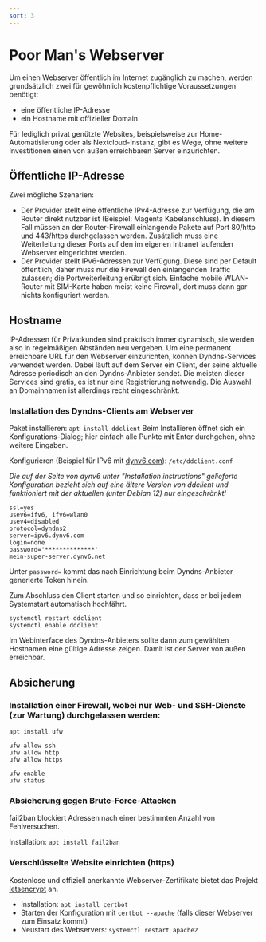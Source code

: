 ```yaml
---
sort: 3
---
```


# Poor Man's Webserver

Um einen Webserver öffentlich im Internet zugänglich zu machen, werden grundsätzlich zwei für gewöhnlich kostenpflichtige Voraussetzungen benötigt:
- eine öffentliche IP-Adresse
- ein Hostname mit offizieller Domain

Für lediglich privat genützte Websites, beispielsweise zur Home-Automatisierung oder als Nextcloud-Instanz, gibt es Wege, ohne weitere Investitionen einen von außen erreichbaren Server einzurichten.

## Öffentliche IP-Adresse
Zwei mögliche Szenarien:
- Der Provider stellt eine öffentliche IPv4-Adresse zur Verfügung, die am Router direkt nutzbar ist (Beispiel: Magenta Kabelanschluss). In diesem Fall müssen an der Router-Firewall einlangende Pakete auf Port 80/http und 443/https durchgelassen werden. Zusätzlich muss eine Weiterleitung dieser Ports auf den im eigenen Intranet laufenden Webserver eingerichtet werden.
- Der Provider stellt IPv6-Adressen zur Verfügung. Diese sind per Default öffentlich, daher muss nur die Firewall den einlangenden Traffic zulassen; die Portweiterleitung erübrigt sich. Einfache mobile WLAN-Router mit SIM-Karte haben meist keine Firewall, dort muss dann gar nichts konfiguriert werden.

## Hostname
IP-Adressen für Privatkunden sind praktisch immer dynamisch, sie werden also in regelmäßigen Abständen neu vergeben. Um eine permanent erreichbare URL für den Webserver einzurichten, können Dyndns-Services verwendet werden. Dabei läuft auf dem Server ein Client, der seine aktuelle Adresse periodisch an den Dyndns-Anbieter sendet. Die meisten dieser Services sind gratis, es ist nur eine Registrierung notwendig. Die Auswahl an Domainnamen ist allerdings recht eingeschränkt.

### Installation des Dyndns-Clients am Webserver
Paket installieren: `apt install ddclient` Beim Installieren öffnet sich ein Konfigurations-Dialog; hier einfach alle Punkte mit Enter durchgehen, ohne weitere Eingaben.

Konfigurieren (Beispiel für IPv6 mit [dynv6.com](https://dynv6.com)): `/etc/ddclient.conf`

*Die auf der Seite von dynv6 unter "Installation instructions" gelieferte Konfiguration bezieht sich auf eine ältere Version von ddclient und funktioniert mit der aktuellen (unter Debian 12) nur eingeschränkt!*

```
ssl=yes
usev6=ifv6, ifv6=wlan0
usev4=disabled
protocol=dyndns2 
server=ipv6.dynv6.com 
login=none 
password='**************' 
mein-super-server.dynv6.net

```
Unter `password=` kommt das nach Einrichtung beim Dyndns-Anbieter generierte Token hinein.

Zum Abschluss den Client starten und  so einrichten, dass er bei jedem Systemstart automatisch hochfährt. 
```
systemctl restart ddclient
systemctl enable ddclient
```

Im Webinterface des Dyndns-Anbieters sollte dann zum gewählten Hostnamen eine gültige Adresse zeigen. Damit ist der Server von außen erreichbar.

## Absicherung
### Installation einer Firewall, wobei nur Web- und SSH-Dienste (zur Wartung) durchgelassen werden:
  
```
apt install ufw

ufw allow ssh
ufw allow http
ufw allow https

ufw enable
ufw status
```
### Absicherung gegen Brute-Force-Attacken
fail2ban blockiert Adressen nach einer bestimmten Anzahl von Fehlversuchen.

Installation: `apt install fail2ban`

### Verschlüsselte Website einrichten (https)
Kostenlose und offiziell anerkannte Webserver-Zertifikate bietet das Projekt [letsencrypt](https://letsencrypt.org/) an. 
- Installation: `apt install certbot`
- Starten der Konfiguration mit `certbot --apache` (falls dieser Webserver zum Einsatz kommt)
- Neustart des Webservers: `systemctl restart apache2`




